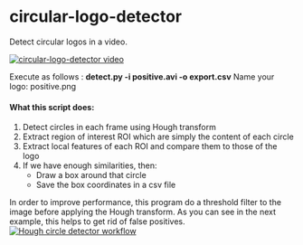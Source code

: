 # circular-logo-detector
Detect circular logos in a video.

[![circular-logo-detector video](https://i.ytimg.com/vi/X0GXfhVPFu0/hqdefault.jpg)](https://youtu.be/X0GXfhVPFu0 "Logo detector video test")

Execute as follows : **detect.py -i positive.avi -o export.csv**
Name your logo: positive.png

#### What this script does:
1. Detect circles in each frame using Hough transform
2. Extract region of interest ROI which are simply the content of each circle
3. Extract local features of each ROI and compare them to those of the logo
4. If we have enough similarities, then:
    * Draw a box around that circle
    * Save the box coordinates in a csv file
    
In order to improve performance, this program do a threshold filter to the image before applying the Hough transform. As you can see in the next example, this helps to get rid of false positives.
[![Hough circle detector workflow](https://i.ibb.co/0nFKXqJ/Compare.jpg)](https://ibb.co/b62F31d)
